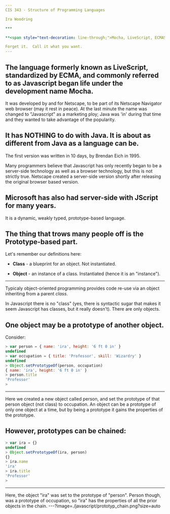 ```yaml
---
CIS 343 - Structure of Programming Languages

Ira Woodring

***

**<span style="text-decoration: line-through;">Mocha, LiveScript, ECMAScript, Javascript</span>**

Forget it.  Call it what you want.
---
```

The language formerly known as LiveScript, standardized by ECMA, and commonly referred to as Javascript began life under the development name Mocha.
---
It was developed by and for Netscape, to be part of its Netscape Navigator web browser (may it rest in peace).  At the last minute the name was changed to "Javascript" as a marketing ploy; Java was 'in' during that time and they wanted to take advantage of the popularity.

It has NOTHING to do with Java.  It is about as different from Java as a language can be.
---
The first version was written in 10 days, by Brendan Eich in 1995.

Many programmers believe that Javascript has only recently began to be a server-side technology as well as a browser technology, but this is not strictly true.  Netscape created a server-side version shortly after releasing the original browser based version.

Microsoft has also had server-side with JScript for many years.
---
It is a dynamic, weakly typed, prototype-based language.

The thing that trows many people off is the **Prototype-based** part.
---
Let's remember our definitions here:

- **Class** - a blueprint for an object.  Not instantiated.

- **Object** - an instance of a class.  Instantiated (hence it is an "instance").
---
Typicaly object-oriented programming provides code re-use via an object inheriting from a parent *class*.

In Javascript there is no "class" (yes, there is syntactic sugar that makes it seem Javascript has classes, but it really doesn't).  There are only objects.

One object may be a prototype of another object.
---
Consider:

```Javascript
> var person = { name: 'ira', height: '6 ft 0 in' }
undefined
> var occupation = { title: 'Professor', skill: 'Wizardry' }
undefined
> Object.setPrototypeOf(person, occupation)
{ name: 'ira', height: '6 ft 0 in' }
> person.title
'Professor'
>
```
---
Here we created a new object called person, and set the prototype of that person object (not class) to occupation.  An object can be a prototype of only one object at a time, but by being a prototype it gains the properties of the prototype.

However, prototypes can be chained:
---
```Javascript
> var ira = {}
undefined
> Object.setPrototypeOf(ira, person)
{}
> ira.name
'ira'
> ira.title
'Professor'
>
```
---
Here, the object "ira" was set to the prototype of "person".  Person though, was a prototype of occupation, so "ira" has the properties of all the prior objects in the chain.
---?image=./javascript/prototyp_chain.png?size=auto
